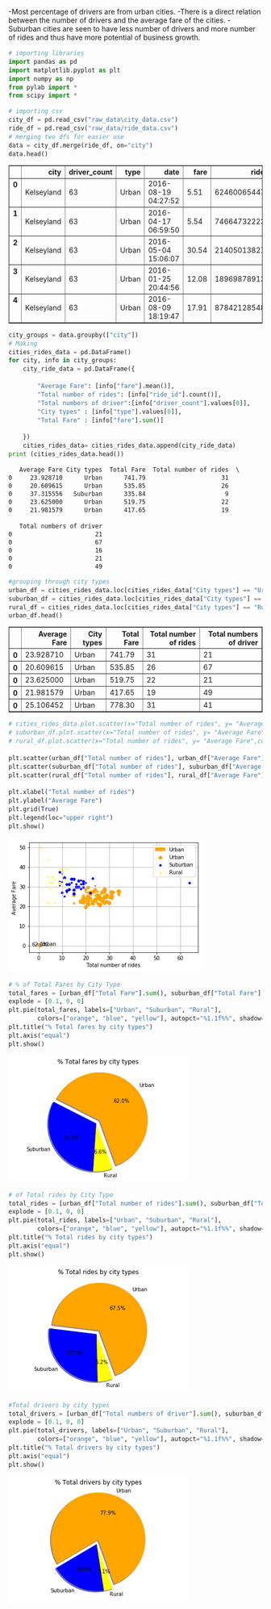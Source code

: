 -Most percentage of drivers are from urban cities.
-There is a direct relation between the number of drivers and the average fare of the cities.
-Suburban cities are seen to have less number of drivers and more number of rides and thus have more potential of business growth.

```python
# importing libraries
import pandas as pd
import matplotlib.pyplot as plt
import numpy as np
from pylab import *
from scipy import *
```


```python
# importing csv
city_df = pd.read_csv("raw_data\city_data.csv")
ride_df = pd.read_csv("raw_data/ride_data.csv")
# merging two dfs for easier use
data = city_df.merge(ride_df, on="city")
data.head()
```




<div>
<style>
    .dataframe thead tr:only-child th {
        text-align: right;
    }

    .dataframe thead th {
        text-align: left;
    }

    .dataframe tbody tr th {
        vertical-align: top;
    }
</style>
<table border="1" class="dataframe">
  <thead>
    <tr style="text-align: right;">
      <th></th>
      <th>city</th>
      <th>driver_count</th>
      <th>type</th>
      <th>date</th>
      <th>fare</th>
      <th>ride_id</th>
    </tr>
  </thead>
  <tbody>
    <tr>
      <th>0</th>
      <td>Kelseyland</td>
      <td>63</td>
      <td>Urban</td>
      <td>2016-08-19 04:27:52</td>
      <td>5.51</td>
      <td>6246006544795</td>
    </tr>
    <tr>
      <th>1</th>
      <td>Kelseyland</td>
      <td>63</td>
      <td>Urban</td>
      <td>2016-04-17 06:59:50</td>
      <td>5.54</td>
      <td>7466473222333</td>
    </tr>
    <tr>
      <th>2</th>
      <td>Kelseyland</td>
      <td>63</td>
      <td>Urban</td>
      <td>2016-05-04 15:06:07</td>
      <td>30.54</td>
      <td>2140501382736</td>
    </tr>
    <tr>
      <th>3</th>
      <td>Kelseyland</td>
      <td>63</td>
      <td>Urban</td>
      <td>2016-01-25 20:44:56</td>
      <td>12.08</td>
      <td>1896987891309</td>
    </tr>
    <tr>
      <th>4</th>
      <td>Kelseyland</td>
      <td>63</td>
      <td>Urban</td>
      <td>2016-08-09 18:19:47</td>
      <td>17.91</td>
      <td>8784212854829</td>
    </tr>
  </tbody>
</table>
</div>




```python
city_groups = data.groupby(["city"])
# Making 
cities_rides_data = pd.DataFrame()
for city, info in city_groups:
    city_ride_data = pd.DataFrame({
        
        "Average Fare": [info["fare"].mean()], 
        "Total number of rides": [info["ride_id"].count()],
        "Total numbers of driver":[info["driver_count"].values[0]],
        "City types" : [info["type"].values[0]],
        "Total Fare" : [info["fare"].sum()]
        
    })
    cities_rides_data= cities_rides_data.append(city_ride_data)
print (cities_rides_data.head())
```

       Average Fare City types  Total Fare  Total number of rides  \
    0     23.928710      Urban      741.79                     31   
    0     20.609615      Urban      535.85                     26   
    0     37.315556   Suburban      335.84                      9   
    0     23.625000      Urban      519.75                     22   
    0     21.981579      Urban      417.65                     19   
    
       Total numbers of driver  
    0                       21  
    0                       67  
    0                       16  
    0                       21  
    0                       49  
    


```python
#grouping through city types
urban_df = cities_rides_data.loc[cities_rides_data["City types"] == "Urban"]
suburban_df = cities_rides_data.loc[cities_rides_data["City types"] == "Suburban"]
rural_df = cities_rides_data.loc[cities_rides_data["City types"] == "Rural"]
urban_df.head()
```




<div>
<style>
    .dataframe thead tr:only-child th {
        text-align: right;
    }

    .dataframe thead th {
        text-align: left;
    }

    .dataframe tbody tr th {
        vertical-align: top;
    }
</style>
<table border="1" class="dataframe">
  <thead>
    <tr style="text-align: right;">
      <th></th>
      <th>Average Fare</th>
      <th>City types</th>
      <th>Total Fare</th>
      <th>Total number of rides</th>
      <th>Total numbers of driver</th>
    </tr>
  </thead>
  <tbody>
    <tr>
      <th>0</th>
      <td>23.928710</td>
      <td>Urban</td>
      <td>741.79</td>
      <td>31</td>
      <td>21</td>
    </tr>
    <tr>
      <th>0</th>
      <td>20.609615</td>
      <td>Urban</td>
      <td>535.85</td>
      <td>26</td>
      <td>67</td>
    </tr>
    <tr>
      <th>0</th>
      <td>23.625000</td>
      <td>Urban</td>
      <td>519.75</td>
      <td>22</td>
      <td>21</td>
    </tr>
    <tr>
      <th>0</th>
      <td>21.981579</td>
      <td>Urban</td>
      <td>417.65</td>
      <td>19</td>
      <td>49</td>
    </tr>
    <tr>
      <th>0</th>
      <td>25.106452</td>
      <td>Urban</td>
      <td>778.30</td>
      <td>31</td>
      <td>41</td>
    </tr>
  </tbody>
</table>
</div>




```python
# cities_rides_data.plot.scatter(x="Total number of rides", y= "Average Fare",color=["orange", "blue", "yellow"], s=cities_rides_data["Total numbers of driver"], label=["City types"])
# suburban_df.plot.scatter(x="Total number of rides", y= "Average Fare",color="blue", s=cities_rides_data["Total numbers of driver"], label="Suburban")
# rural_df.plot.scatter(x="Total number of rides", y= "Average Fare",color="yellow", s=cities_rides_data["Total numbers of driver"], label="Rural")

plt.scatter(urban_df["Total number of rides"], urban_df["Average Fare"], color="orange",s=urban_df["Total numbers of driver"], label="Urban")
plt.scatter(suburban_df["Total number of rides"], suburban_df["Average Fare"], color="blue", s=suburban_df["Total numbers of driver"], label="Suburban")
plt.scatter(rural_df["Total number of rides"], rural_df["Average Fare"], color="yellow", s=rural_df["Total numbers of driver"], label="Rural")

plt.xlabel("Total number of rides")
plt.ylabel("Average Fare")
plt.grid(True)
plt.legend(loc="upper right")
plt.show()
```


![png](output_4_0.png)



```python
# % of Total Fares by City Type
total_fares = [urban_df["Total Fare"].sum(), suburban_df["Total Fare"].sum(), rural_df["Total Fare"].sum()]
explode = [0.1, 0, 0]
plt.pie(total_fares, labels=["Urban", "Suburban", "Rural"], 
        colors=["orange", "blue", "yellow"], autopct="%1.1f%%", shadow=True, explode=explode, startangle=290)
plt.title("% Total fares by city types")
plt.axis("equal")
plt.show()
```


![png](output_5_0.png)



```python
# of Total rides by City Type
total_rides = [urban_df["Total number of rides"].sum(), suburban_df["Total number of rides"].sum(), rural_df["Total number of rides"].sum()]
explode = [0.1, 0, 0]
plt.pie(total_rides, labels=["Urban", "Suburban", "Rural"], 
        colors=["orange", "blue", "yellow"], autopct="%1.1f%%", shadow=True, explode=explode, startangle=290)
plt.title("% Total rides by city types")
plt.axis("equal")
plt.show()
```


![png](output_6_0.png)



```python
#Total drivers by city types
total_drivers = [urban_df["Total numbers of driver"].sum(), suburban_df["Total numbers of driver"].sum(), rural_df["Total numbers of driver"].sum()]
explode = [0.1, 0, 0]
plt.pie(total_drivers, labels=["Urban", "Suburban", "Rural"], 
        colors=["orange", "blue", "yellow"], autopct="%1.1f%%", shadow=True, explode=explode, startangle=290)
plt.title("% Total drivers by city types")
plt.axis("equal")
plt.show()
```


![png](output_7_0.png)

